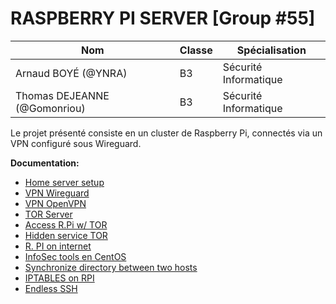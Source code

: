 # RASPBERRY PI SERVER [Group #55]


| Nom                                 | Classe | Spécialisation        |
| ----------------------------------- | ------ | --------------------- |
| Arnaud BOYÉ (@YNRA)                 | B3     | Sécurité Informatique |
| Thomas DEJEANNE (@Gomonriou)        | B3     | Sécurité Informatique |

Le projet présenté consiste en un cluster de Raspberry Pi, connectés via un VPN configuré sous Wireguard.

**Documentation:**

* [Home server setup](https://www.instructables.com/Ultimate-Pi-Based-Home-Server/)
* [VPN Wireguard](https://pimylifeup.com/raspberry-pi-wireguard/)
* [VPN OpenVPN ](https://www.ionos.fr/digitalguide/serveur/configuration/installer-un-serveur-vpn-via-raspberry-pi-et-openvpn/)
* [TOR Server](https://pivilion.net/how-to-install-tor-with-apache-as-a-hidden-service/)
* [Access R.Pi w/ TOR](https://www.khalidalnajjar.com/access-your-raspberry-pi-globally-using-tor/)
* [Hidden service TOR](https://onionshare.org/)
* [R. PI on internet](https://raspberry-pi.fr/mettre-en-ligne-serveur-web-raspbian-dydns-port-forwarding/)
* [InfoSec tools en CentOS](https://www.unixmen.com/install-kali-linux-tools-on-ubuntu-and-centos/)
* [Synchronize directory between two hosts](https://bogdanvlviv.com/posts/rsync/how-to-synchronize-a-directory-between-two-remote-hosts-with-rsync.html)
* [IPTABLES on RPI](https://www.fanjoe.be/?p=1003)
* [Endless SSH](https://github.com/skeeto/endlessh)

